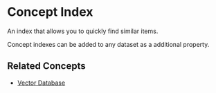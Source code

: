 # Concept Index

An index that allows you to quickly find similar items.

Concept indexes can be added to any dataset as a additional property.

## Related Concepts

* [Vector Database](./vector-database.md)